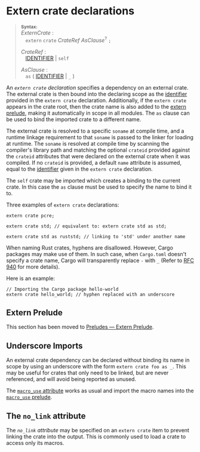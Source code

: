 # Extern crate declarations

> **<sup>Syntax:<sup>**\
> _ExternCrate_ :\
> &nbsp;&nbsp; `extern` `crate` _CrateRef_ _AsClause_<sup>?</sup> `;`
>
> _CrateRef_ :\
> &nbsp;&nbsp; [IDENTIFIER] | `self`
>
> _AsClause_ :\
> &nbsp;&nbsp; `as` ( [IDENTIFIER] | `_` )

An _`extern crate` declaration_ specifies a dependency on an external crate.
The external crate is then bound into the declaring scope as the [identifier]
provided in the `extern crate` declaration. Additionally, if the `extern
crate` appears in the crate root, then the crate name is also added to the
[extern prelude], making it automatically in scope in all modules. The `as`
clause can be used to bind the imported crate to a different name.

The external crate is resolved to a specific `soname` at compile time, and a
runtime linkage requirement to that `soname` is passed to the linker for
loading at runtime. The `soname` is resolved at compile time by scanning the
compiler's library path and matching the optional `crateid` provided against
the `crateid` attributes that were declared on the external crate when it was
compiled. If no `crateid` is provided, a default `name` attribute is assumed,
equal to the [identifier] given in the `extern crate` declaration.

The `self` crate may be imported which creates a binding to the current crate.
In this case the `as` clause must be used to specify the name to bind it to.

Three examples of `extern crate` declarations:

<!-- ignore: requires external crates -->
```rust,ignore
extern crate pcre;

extern crate std; // equivalent to: extern crate std as std;

extern crate std as ruststd; // linking to 'std' under another name
```

When naming Rust crates, hyphens are disallowed. However, Cargo packages may
make use of them. In such case, when `Cargo.toml` doesn't specify a crate name,
Cargo will transparently replace `-` with `_` (Refer to [RFC 940] for more
details).

Here is an example:

<!-- ignore: requires external crates -->
```rust,ignore
// Importing the Cargo package hello-world
extern crate hello_world; // hyphen replaced with an underscore
```

## Extern Prelude

This section has been moved to [Preludes — Extern Prelude](../names/preludes.md#extern-prelude).
<!-- this is to appease the linkchecker, will remove once other books are updated -->

## Underscore Imports

An external crate dependency can be declared without binding its name in scope
by using an underscore with the form `extern crate foo as _`. This may be
useful for crates that only need to be linked, but are never referenced, and
will avoid being reported as unused.

The [`macro_use` attribute] works as usual and import the macro names
into the [`macro_use` prelude].

## The `no_link` attribute

The *`no_link` attribute* may be specified on an `extern crate` item to
prevent linking the crate into the output. This is commonly used to load a
crate to access only its macros.

[IDENTIFIER]: ../identifiers.md
[RFC 940]: https://github.com/rust-lang/rfcs/blob/master/text/0940-hyphens-considered-harmful.md
[`macro_use` attribute]: ../macros-by-example.md#the-macro_use-attribute
[extern prelude]: ../names/preludes.md#extern-prelude
[`macro_use` prelude]: ../names/preludes.md#macro_use-prelude

<script>
(function() {
    var fragments = {
        "#extern-prelude": "../names/preludes.html#extern-prelude",
    };
    var target = fragments[window.location.hash];
    if (target) {
        var url = window.location.toString();
        var base = url.substring(0, url.lastIndexOf('/'));
        window.location.replace(base + "/" + target);
    }
})();
</script>
